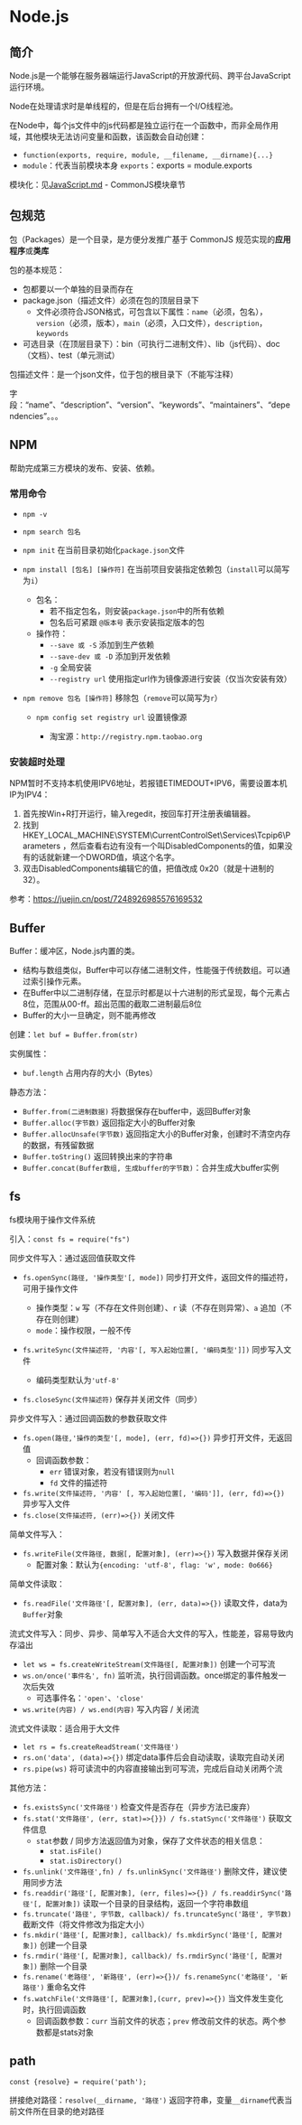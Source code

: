 # Node.js

## 简介

Node.js是一个能够在服务器端运行JavaScript的开放源代码、跨平台JavaScript运行环境。

Node在处理请求时是单线程的，但是在后台拥有一个I/O线程池。

在Node中，每个js文件中的js代码都是独立运行在一个函数中，而非全局作用域，其他模块无法访问变量和函数，该函数会自动创建：

- `function(exports, require, module, __filename, __dirname){...}`
- `module`：代表当前模块本身          `exports`：exports = module.exports

模块化：见[JavaScript.md](./JavaScript.md) - CommonJS模块章节

## 包规范

包（Packages）是一个目录，是方便分发推广基于 CommonJS 规范实现的**应用程序**或**类库**

包的基本规范：

- 包都要以一个单独的目录而存在
- package.json（描述文件）必须在包的顶层目录下
  - 文件必须符合JSON格式，可包含以下属性：`name`（必须，包名），`version`（必须，版本），`main`（必须，入口文件），`description`，`keywords`
- 可选目录（在顶层目录下）：bin（可执行二进制文件）、lib（js代码）、doc（文档）、test（单元测试）

包描述文件：是一个json文件，位于包的根目录下（不能写注释）

字段：“name”、“description”、“version”、“keywords”、“maintainers”、“dependencies”。。。

## NPM

帮助完成第三方模块的发布、安装、依赖。

### 常用命令

- `npm -v`

- `npm search 包名`

- `npm init` 在当前目录初始化`package.json`文件

- `npm install [包名] [操作符]` 在当前项目安装指定依赖包（`install`可以简写为`i`）

  - 包名：
    - 若不指定包名，则安装`package.json`中的所有依赖
    - 包名后可紧跟 `@版本号` 表示安装指定版本的包
  - 操作符：
    - `--save 或 -S` 添加到生产依赖
    - `--save-dev 或 -D` 添加到开发依赖
    - `-g` 全局安装
    - `--registry url` 使用指定url作为镜像源进行安装（仅当次安装有效）

- `npm remove 包名 [操作符]` 移除包（`remove`可以简写为`r`）


  - `npm config set registry url` 设置镜像源

    - 淘宝源：`http://registry.npm.taobao.org`



### 安装超时处理

NPM暂时不支持本机使用IPV6地址，若报错ETIMEDOUT+IPV6，需要设置本机IP为IPV4：

1. 首先按Win+R打开运行，输入regedit，按回车打开注册表编辑器。
2. 找到 HKEY_LOCAL_MACHINE\SYSTEM\CurrentControlSet\Services\Tcpip6\Parameters ，然后查看右边有没有一个叫DisabledComponents的值，如果没有的话就新建一个DWORD值，填这个名字。
3. 双击DisabledComponents编辑它的值，把值改成 0x20（就是十进制的32）。

参考：https://juejin.cn/post/7248926985576169532

## Buffer

Buffer：缓冲区，Node.js内置的类。

- 结构与数组类似，Buffer中可以存储二进制文件，性能强于传统数组。可以通过索引操作元素。
- 在Buffer中以二进制存储，在显示时都是以十六进制的形式呈现，每个元素占8位，范围从00-ff。超出范围的截取二进制最后8位
- Buffer的大小一旦确定，则不能再修改

创建：`let buf = Buffer.from(str)`

实例属性：

- `buf.length` 占用内存的大小（Bytes）

静态方法：

- `Buffer.from(二进制数据)` 将数据保存在buffer中，返回Buffer对象
- `Buffer.alloc(字节数)` 返回指定大小的Buffer对象
- `Buffer.allocUnsafe(字节数)` 返回指定大小的Buffer对象，创建时不清空内存的数据，有残留数据
- `Buffer.toString()` 返回转换出来的字符串
- `Buffer.concat(Buffer数组, 生成buffer的字节数)`：合并生成大buffer实例



## fs

fs模块用于操作文件系统

引入：`const fs = require("fs")`

同步文件写入：通过返回值获取文件

- `fs.openSync(路径, '操作类型'[, mode])` 同步打开文件，返回文件的描述符，可用于操作文件
  - 操作类型：`w` 写（不存在文件则创建）、`r` 读（不存在则异常）、`a` 追加（不存在则创建）
  - `mode`：操作权限，一般不传

- `fs.writeSync(文件描述符, '内容'[, 写入起始位置[, '编码类型']])` 同步写入文件
  - 编码类型默认为`'utf-8'`

- `fs.closeSync(文件描述符)` 保存并关闭文件（同步）

异步文件写入：通过回调函数的参数获取文件

- `fs.open(路径,'操作的类型'[, mode], (err, fd)=>{})` 异步打开文件，无返回值
  - 回调函数参数：
    - `err` 错误对象，若没有错误则为`null`
    - `fd` 文件的描述符
- `fs.write(文件描述符, '内容' [, 写入起始位置[, '编码']], (err, fd)=>{})` 异步写入文件
- `fs.close(文件描述符, (err)=>{})` 关闭文件

简单文件写入：

- `fs.writeFile(文件路径, 数据[, 配置对象], (err)=>{})`   写入数据并保存关闭
  - 配置对象：默认为`{encoding: 'utf-8', flag: 'w', mode: 0o666}`

简单文件读取：

- `fs.readFile('文件路径'[, 配置对象], (err, data)=>{})` 读取文件，data为`Buffer`对象

流式文件写入：同步、异步、简单写入不适合大文件的写入，性能差，容易导致内存溢出

- `let ws = fs.createWriteStream(文件路径[, 配置对象])` 创建一个可写流
- `ws.on/once('事件名', fn)` 监听流，执行回调函数。once绑定的事件触发一次后失效
  - 可选事件名：`'open'`、`'close'`
- `ws.write(内容) / ws.end(内容)` 写入内容 / 关闭流

流式文件读取：适合用于大文件

- `let rs = fs.createReadStream('文件路径')`
- `rs.on('data', (data)=>{})` 绑定data事件后会自动读取，读取完自动关闭
- `rs.pipe(ws)` 将可读流中的内容直接输出到可写流，完成后自动关闭两个流

其他方法：

- `fs.existsSync('文件路径')` 检查文件是否存在（异步方法已废弃）
- `fs.stat('文件路径', (err, stat)=>{}}) / fs.statSync('文件路径')` 获取文件信息
  - `stat`参数 / 同步方法返回值为对象，保存了文件状态的相关信息：
    - `stat.isFile()`
    - `stat.isDirectory()`
- `fs.unlink('文件路径',fn) / fs.unlinkSync('文件路径')` 删除文件，建议使用同步方法
- `fs.readdir('路径'[, 配置对象], (err, files)=>{}) / fs.readdirSync('路径'[, 配置对象])` 读取一个目录的目录结构，返回一个字符串数组
- `fs.truncate('路径', 字节数, callback)/ fs.truncateSync('路径', 字节数)` 截断文件（将文件修改为指定大小）
- `fs.mkdir('路径'[, 配置对象], callback)/ fs.mkdirSync('路径'[, 配置对象])` 创建一个目录
- `fs.rmdir('路径'[, 配置对象], callback)/ fs.rmdirSync('路径'[, 配置对象])` 删除一个目录
- `fs.rename('老路径', '新路径', (err)=>{})/ fs.renameSync('老路径', '新路径')` 重命名文件
- `fs.watchFile('文件路径'[, 配置对象],(curr, prev)=>{})` 当文件发生变化时，执行回调函数
  - 回调函数参数：`curr` 当前文件的状态；`prev` 修改前文件的状态。两个参数都是stats对象



## path

`const {resolve} = require('path');`

拼接绝对路径：`resolve(__dirname, '路径')` 返回字符串，变量`__dirname`代表当前文件所在目录的绝对路径
